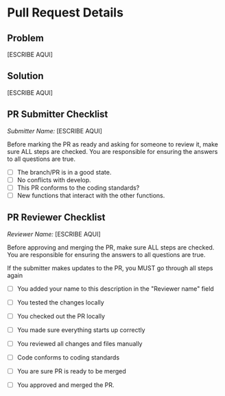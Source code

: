 # Pull Request Details

## Problem

[ESCRIBE AQUI]

## Solution

[ESCRIBE AQUI]

## PR Submitter Checklist

*Submitter Name:*  [ESCRIBE AQUI]

Before marking the PR as ready and asking for someone to review it, make sure ALL steps are checked. You are responsible for ensuring the answers to all questions are true.

- [ ] The branch/PR is in a good state.
- [ ] No conflicts with develop.
- [ ] This PR conforms to the coding standards?
- [ ] New functions that interact with the other functions.

## PR Reviewer Checklist



*Reviewer Name:* [ESCRIBE AQUI]

Before approving and merging the PR, make sure ALL steps are checked. You are responsible for ensuring the answers to all questions are true.

If the submitter makes updates to the PR, you MUST go through all steps again

- [ ] You added your name to this description in the "Reviewer name" field
- [ ] You tested the changes locally
- [ ] You checked out the PR locally
- [ ] You made sure everything starts up correctly
- [ ] You reviewed all changes and files manually
- [ ] Code conforms to coding standards
- [ ] You are sure PR is ready to be merged
- [ ] You approved and merged the PR.


